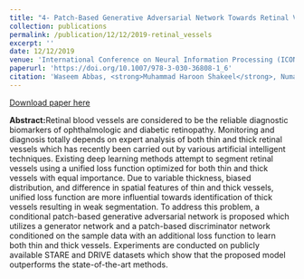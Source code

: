 ```yaml
---
title: "4- Patch-Based Generative Adversarial Network Towards Retinal Vessel Segmentation"
collection: publications
permalink: /publication/12/12/2019-retinal_vessels
excerpt: ''
date: 12/12/2019
venue: 'International Conference on Neural Information Processing (ICONIP)'
paperurl: 'https://doi.org/10.1007/978-3-030-36808-1_6'
citation: 'Waseem Abbas, <strong>Muhammad Haroon Shakeel</strong>, Numan Khurshid (2019). Patch-Based Generative Adversarial Network Towards Retinal Vessel Segmentation. <i>International Conference on Neural Information Processing (ICONIP)</i>.'
---
```


<a href='https://arxiv.org/pdf/1912.10377'>Download paper here</a>

<strong>Abstract:</strong>Retinal blood vessels are considered to be the reliable diagnostic biomarkers of ophthalmologic and diabetic retinopathy. Monitoring and diagnosis totally depends on expert analysis of both thin and thick retinal vessels which has recently been carried out by various artificial intelligent techniques. Existing deep learning methods attempt to segment retinal vessels using a unified loss function optimized for both thin and thick vessels with equal importance. Due to variable thickness, biased distribution, and difference in spatial features of thin and thick vessels, unified loss function are more influential towards identification of thick vessels resulting in weak segmentation. To address this problem, a conditional patch-based generative adversarial network is proposed which utilizes a generator network and a patch-based discriminator network conditioned on the sample data with an additional loss function to learn both thin and thick vessels. Experiments are conducted on publicly available STARE and DRIVE datasets which show that the proposed model outperforms the state-of-the-art methods.
